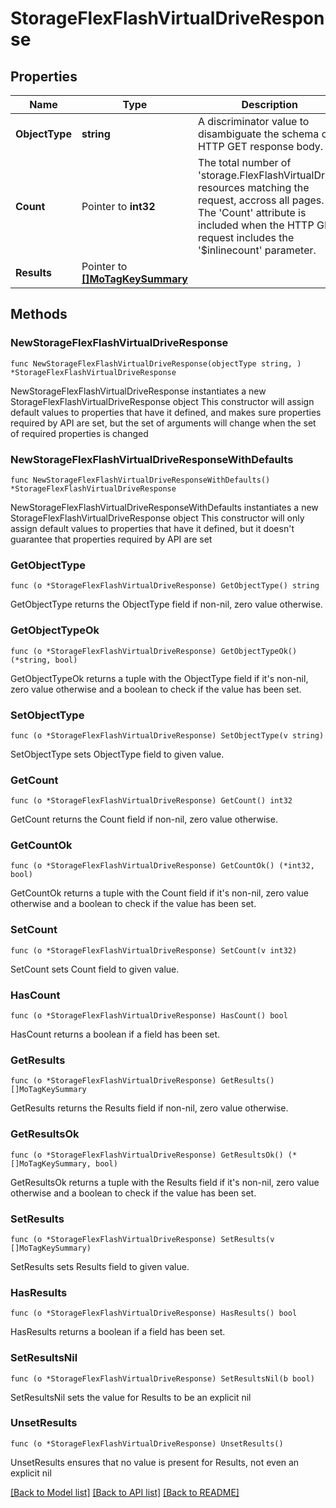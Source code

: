 # StorageFlexFlashVirtualDriveResponse

## Properties

Name | Type | Description | Notes
------------ | ------------- | ------------- | -------------
**ObjectType** | **string** | A discriminator value to disambiguate the schema of a HTTP GET response body. | 
**Count** | Pointer to **int32** | The total number of &#39;storage.FlexFlashVirtualDrive&#39; resources matching the request, accross all pages. The &#39;Count&#39; attribute is included when the HTTP GET request includes the &#39;$inlinecount&#39; parameter. | [optional] 
**Results** | Pointer to [**[]MoTagKeySummary**](mo.TagKeySummary.md) |  | [optional] 

## Methods

### NewStorageFlexFlashVirtualDriveResponse

`func NewStorageFlexFlashVirtualDriveResponse(objectType string, ) *StorageFlexFlashVirtualDriveResponse`

NewStorageFlexFlashVirtualDriveResponse instantiates a new StorageFlexFlashVirtualDriveResponse object
This constructor will assign default values to properties that have it defined,
and makes sure properties required by API are set, but the set of arguments
will change when the set of required properties is changed

### NewStorageFlexFlashVirtualDriveResponseWithDefaults

`func NewStorageFlexFlashVirtualDriveResponseWithDefaults() *StorageFlexFlashVirtualDriveResponse`

NewStorageFlexFlashVirtualDriveResponseWithDefaults instantiates a new StorageFlexFlashVirtualDriveResponse object
This constructor will only assign default values to properties that have it defined,
but it doesn't guarantee that properties required by API are set

### GetObjectType

`func (o *StorageFlexFlashVirtualDriveResponse) GetObjectType() string`

GetObjectType returns the ObjectType field if non-nil, zero value otherwise.

### GetObjectTypeOk

`func (o *StorageFlexFlashVirtualDriveResponse) GetObjectTypeOk() (*string, bool)`

GetObjectTypeOk returns a tuple with the ObjectType field if it's non-nil, zero value otherwise
and a boolean to check if the value has been set.

### SetObjectType

`func (o *StorageFlexFlashVirtualDriveResponse) SetObjectType(v string)`

SetObjectType sets ObjectType field to given value.


### GetCount

`func (o *StorageFlexFlashVirtualDriveResponse) GetCount() int32`

GetCount returns the Count field if non-nil, zero value otherwise.

### GetCountOk

`func (o *StorageFlexFlashVirtualDriveResponse) GetCountOk() (*int32, bool)`

GetCountOk returns a tuple with the Count field if it's non-nil, zero value otherwise
and a boolean to check if the value has been set.

### SetCount

`func (o *StorageFlexFlashVirtualDriveResponse) SetCount(v int32)`

SetCount sets Count field to given value.

### HasCount

`func (o *StorageFlexFlashVirtualDriveResponse) HasCount() bool`

HasCount returns a boolean if a field has been set.

### GetResults

`func (o *StorageFlexFlashVirtualDriveResponse) GetResults() []MoTagKeySummary`

GetResults returns the Results field if non-nil, zero value otherwise.

### GetResultsOk

`func (o *StorageFlexFlashVirtualDriveResponse) GetResultsOk() (*[]MoTagKeySummary, bool)`

GetResultsOk returns a tuple with the Results field if it's non-nil, zero value otherwise
and a boolean to check if the value has been set.

### SetResults

`func (o *StorageFlexFlashVirtualDriveResponse) SetResults(v []MoTagKeySummary)`

SetResults sets Results field to given value.

### HasResults

`func (o *StorageFlexFlashVirtualDriveResponse) HasResults() bool`

HasResults returns a boolean if a field has been set.

### SetResultsNil

`func (o *StorageFlexFlashVirtualDriveResponse) SetResultsNil(b bool)`

 SetResultsNil sets the value for Results to be an explicit nil

### UnsetResults
`func (o *StorageFlexFlashVirtualDriveResponse) UnsetResults()`

UnsetResults ensures that no value is present for Results, not even an explicit nil

[[Back to Model list]](../README.md#documentation-for-models) [[Back to API list]](../README.md#documentation-for-api-endpoints) [[Back to README]](../README.md)


